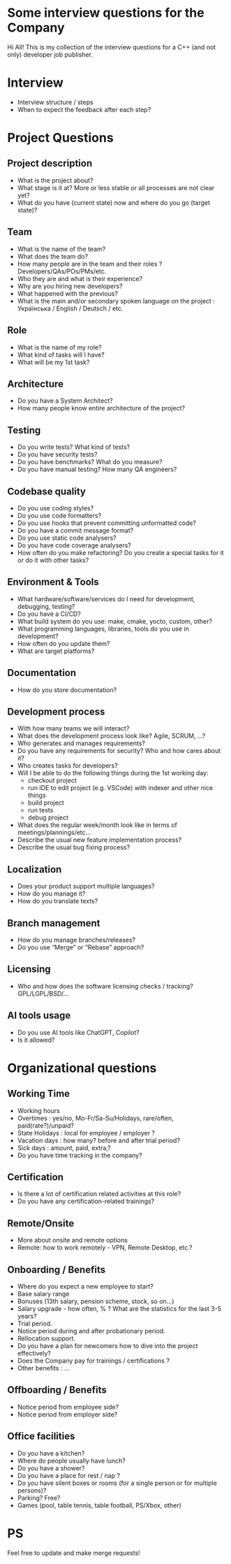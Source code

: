 Some interview questions for the Company
========================================

Hi All! 
This is my collection of the interview questions for a C++ (and not only) developer job publisher.

Interview
=========
* Interview structure / steps
* When to expect the feedback after each step?

Project Questions
==================

Project description
-------------------
* What is the project about?
* What stage is it at? More or less stable or all processes are not clear yet?
* What do you have (current state) now and where do you go (target state)?

Team
----
* What is the name of the team?
* What does the team do?
* How many people are in the team and their roles ? Developers/QAs/POs/PMs/etc.
* Who they are and what is their experience?
* Why are you hiring new developers?
* What happened with the previous?
* What is the main and/or secondary spoken language on the project : Українська / English / Deutsch / etc.

Role
----
* What is the name of my role?
* What kind of tasks will I have?
* What will be my 1st task? 

Architecture
------------
* Do you have a System Architect?
* How many people know entire architecture of the project?

Testing
-------
* Do you write tests? What kind of tests?
* Do you have security tests?
* Do you have benchmarks? What do you measure?
* Do you have manual testing? How many QA engineers?

Codebase quality
----------------
* Do you use coding styles? 
* Do you use code formatters? 
* Do you use hooks that prevent committing unformatted code? 
* Do you have a commit message format?
* Do you use static code analysers?
* Do you have code coverage analysers?
* How often do you make refactoring? Do you create a special tasks for it or do it with other tasks?

Environment & Tools
-------------------
* What hardware/software/services do I need for development, debugging, testing?
* Do you have a CI/CD?
* What build system do you use: make, cmake, yocto, custom, other?
* What programming languages, libraries, tools do you use in development?
* How often do you update them?
* What are target platforms?

Documentation
-------------
* How do you store documentation?

Development process
-------------------
* With how many teams we will interact?
* What does the development process look like? Agile, SCRUM, ...?
* Who generates and manages requirements?
* Do you have any requirements for security? Who and how cares about it?
* Who creates tasks for developers?
* Will I be able to do the following things during the 1st working day:
  * checkout project
  * run IDE to edit project (e.g. VSCode) with indexer and other nice things
  * build project
  * run tests
  * debug project
* What does the regular week/month look like in terms of meetings/plannings/etc…
* Describe the usual new feature implementation process?
* Describe the usual bug fixing process?

Localization
------------
* Does your product support multiple languages?
* How do you manage it?
* How do you translate texts?

Branch management
-----------------
* How do you manage branches/releases? 
* Do you use “Merge” or “Rebase” approach?

Licensing
---------
* Who and how does the software licensing checks / tracking? GPL/LGPL/BSD/...

AI tools usage
--------------
* Do you use AI tools like ChatGPT, Copilot?
* Is it allowed?

Organizational questions
========================
Working Time
------------
* Working hours
* Overtimes : yes/no, Mo-Fr/Sa-Su/Holidays, rare/often, paid(rate?)/unpaid?
* State Holidays : local for employee / employer ?
* Vacation days : how many? before and after trial period?
* Sick days : amount, paid, extra,?
* Do you have time tracking in the company?

Certification
-------------
* Is there a lot of certification related activities at this role? 
* Do you have any certification-related trainings?

Remote/Onsite
-------------
* More about onsite and remote options
* Remote: how to work remotely - VPN, Remote Desktop, etc.?

Onboarding / Benefits
---------------------
* Where do you expect a new employee to start?
* Base salary range
* Bonuses (13th salary, pension scheme, stock, so on…)
* Salary upgrade - how often, % ? What are the statistics for the last 3-5 years?
* Trial period.
* Notice period during and after probationary period.
* Rellocation support.
* Do you have a plan for newcomers how to dive into the project effectively?
* Does the Company pay for trainings / certifications ?
* Other benefits : ...

Offboarding / Benefits
----------------------
* Notice period from employee side?
* Notice period from employer side?

Office facilities
-----------------
* Do you have a kitchen? 
* Where do people usually have lunch?
* Do you have a shower?
* Do you have a place for rest / nap ?
* Do you have silent boxes or rooms (for a single person or for multiple persons)?
* Parking? Free?
* Games (pool, table tennis, table football, PS/Xbox, other)

PS
==
Feel free to update and make merge requests!
